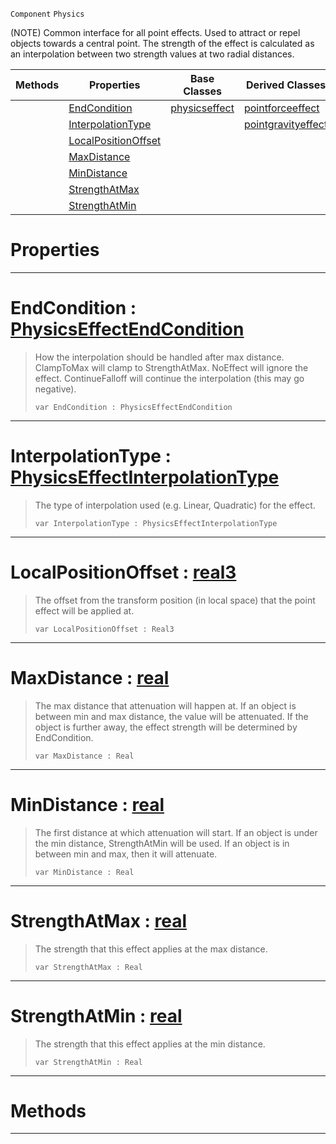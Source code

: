  `Component` `Physics`



(NOTE) Common interface for all point effects. Used to attract or repel objects towards a central point. The strength of the effect is calculated as an interpolation between two strength values at two radial distances.

|Methods|Properties|Base Classes|Derived Classes|
|---|---|---|---|
| |[ EndCondition](https://github.com/PlasmaEngine/PlasmaDocs/blob/master/code_reference/class_reference/basicpointeffect.markdown#endcondition-plasma-engine)|[physicseffect](https://github.com/PlasmaEngine/PlasmaDocs/blob/master/code_reference/class_reference/physicseffect.markdown)|[pointforceeffect](https://github.com/PlasmaEngine/PlasmaDocs/blob/master/code_reference/class_reference/pointforceeffect.markdown)|
| |[ InterpolationType](https://github.com/PlasmaEngine/PlasmaDocs/blob/master/code_reference/class_reference/basicpointeffect.markdown#interpolationtype-plasma-e)| |[pointgravityeffect](https://github.com/PlasmaEngine/PlasmaDocs/blob/master/code_reference/class_reference/pointgravityeffect.markdown)|
| |[ LocalPositionOffset](https://github.com/PlasmaEngine/PlasmaDocs/blob/master/code_reference/class_reference/basicpointeffect.markdown#localpositionoffset-plasma)| | |
| |[ MaxDistance](https://github.com/PlasmaEngine/PlasmaDocs/blob/master/code_reference/class_reference/basicpointeffect.markdown#maxdistance-plasma-engine)| | |
| |[ MinDistance](https://github.com/PlasmaEngine/PlasmaDocs/blob/master/code_reference/class_reference/basicpointeffect.markdown#mindistance-plasma-engine)| | |
| |[ StrengthAtMax](https://github.com/PlasmaEngine/PlasmaDocs/blob/master/code_reference/class_reference/basicpointeffect.markdown#strengthatmax-plasma-engin)| | |
| |[ StrengthAtMin](https://github.com/PlasmaEngine/PlasmaDocs/blob/master/code_reference/class_reference/basicpointeffect.markdown#strengthatmin-plasma-engin)| | |


 #  Properties


---  
 #  EndCondition : [PhysicsEffectEndCondition](https://github.com/PlasmaEngine/PlasmaDocs/blob/master/code_reference/enum_reference.markdown#physicseffectendcondition)

> How the interpolation should be handled after max distance. ClampToMax will clamp to StrengthAtMax. NoEffect will ignore the effect. ContinueFalloff will continue the interpolation (this may go negative).
> ``` lang=cpp, name=Lightning
> var EndCondition : PhysicsEffectEndCondition


---  
 #  InterpolationType : [PhysicsEffectInterpolationType](https://github.com/PlasmaEngine/PlasmaDocs/blob/master/code_reference/enum_reference.markdown#physicseffectinterpolationtype)

> The type of interpolation used (e.g. Linear, Quadratic) for the effect.
> ``` lang=cpp, name=Lightning
> var InterpolationType : PhysicsEffectInterpolationType


---  
 #  LocalPositionOffset : [real3](https://github.com/PlasmaEngine/PlasmaDocs/blob/master/code_reference/lightning_base_types/real3.markdown)

> The offset from the transform position (in local space) that the point effect will be applied at.
> ``` lang=cpp, name=Lightning
> var LocalPositionOffset : Real3


---  
 #  MaxDistance : [real](https://github.com/PlasmaEngine/PlasmaDocs/blob/master/code_reference/lightning_base_types/real.markdown)

> The max distance that attenuation will happen at. If an object is between min and max distance, the value will be attenuated. If the object is further away, the effect strength will be determined by EndCondition.
> ``` lang=cpp, name=Lightning
> var MaxDistance : Real


---  
 #  MinDistance : [real](https://github.com/PlasmaEngine/PlasmaDocs/blob/master/code_reference/lightning_base_types/real.markdown)

> The first distance at which attenuation will start. If an object is under the min distance, StrengthAtMin will be used. If an object is in between min and max, then it will attenuate.
> ``` lang=cpp, name=Lightning
> var MinDistance : Real


---  
 #  StrengthAtMax : [real](https://github.com/PlasmaEngine/PlasmaDocs/blob/master/code_reference/lightning_base_types/real.markdown)

> The strength that this effect applies at the max distance.
> ``` lang=cpp, name=Lightning
> var StrengthAtMax : Real


---  
 #  StrengthAtMin : [real](https://github.com/PlasmaEngine/PlasmaDocs/blob/master/code_reference/lightning_base_types/real.markdown)

> The strength that this effect applies at the min distance.
> ``` lang=cpp, name=Lightning
> var StrengthAtMin : Real


---  
 #  Methods


---  
 

 